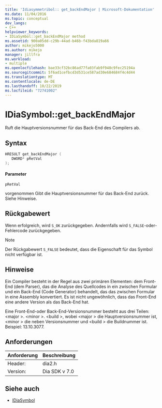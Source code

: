 ```yaml
---
title: 'Idiasymmetribol:: get_backEndMajor | Microsoft-Dokumentation'
ms.date: 11/04/2016
ms.topic: conceptual
dev_langs:
- C++
helpviewer_keywords:
- IDiaSymbol::get_backEndMajor method
ms.assetid: 900a05dd-c29b-44ad-b46b-f43bda819a66
author: mikejo5000
ms.author: mikejo
manager: jillfra
ms.workload:
- multiple
ms.openlocfilehash: bae33cf32bc86ad77fa03fab9f940c9fec25194a
ms.sourcegitcommit: 5f6ad1cefbcd3d531ce587ad30e684684f4c4d44
ms.translationtype: MT
ms.contentlocale: de-DE
ms.lasthandoff: 10/22/2019
ms.locfileid: "72741002"
---
```

# <a name="idiasymbolget_backendmajor"></a>IDiaSymbol::get_backEndMajor
Ruft die Hauptversionsnummer für das Back-End des Compilers ab.

## <a name="syntax"></a>Syntax

```C++
HRESULT get_backEndMajor ( 
   DWORD* pRetVal
);
```

#### <a name="parameters"></a>Parameter
 `pRetVal`

vorgenommen Gibt die Hauptversionsnummer für das Back-End zurück. Siehe Hinweise.

## <a name="return-value"></a>Rückgabewert
 Wenn erfolgreich, wird `S_OK` zurückgegeben. Andernfalls wird `S_FALSE`-oder-Fehlercode zurückgegeben.

> [!NOTE]
> Der Rückgabewert `S_FALSE` bedeutet, dass die Eigenschaft für das Symbol nicht verfügbar ist.

## <a name="remarks"></a>Hinweise
 Ein Compiler besteht in der Regel aus zwei primären Elementen: dem Front-End (dem Parser), das die Analyse des Quellcodes in ein zwischen Formular und ein Back-End (Code Generator) behandelt, das das zwischen Formular in eine Assembly konvertiert. Es ist nicht ungewöhnlich, dass das Front-End eine andere Version als das Back-End hat.

 Eine Front-End-oder Back-End-Versionsnummer besteht aus drei Teilen: \<major >. \<minor >. \<build >, wobei \<major > die Hauptversionsnummer ist, \<minor > die neben Versionsnummer und \<build > die Buildnummer ist. Beispiel: 13.10.3077.

## <a name="requirements"></a>Anforderungen

|Anforderung|Beschreibung|
|-----------------|-----------------|
|Header:|dia2.h|
|Version:|Dia SDK v 7.0|

## <a name="see-also"></a>Siehe auch
- [IDiaSymbol](../../debugger/debug-interface-access/idiasymbol.md)